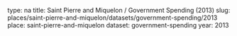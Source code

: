 type: na
title: Saint Pierre and Miquelon / Government Spending (2013)
slug: places/saint-pierre-and-miquelon/datasets/government-spending/2013
place: saint-pierre-and-miquelon
dataset: government-spending
year: 2013
